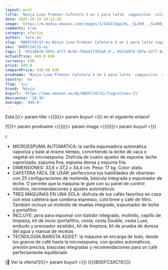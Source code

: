 ```yaml
---
layout: post
title: 'Ninja Luxe Premier Cafetera 3 en 1 para latte  cappuccino  cold brew y espresso con molinillo y espumador de leche integrados  fácil de usar y 4 preajustes automáticos de espuma  plata  ES601EU'
date: 2025-10-19 10:12:29
image: 'https://m.media-amazon.com/images/I/41bI1UppiHL._SL500_._SL400_.jpg'
comments: true
category: ofertas
author: 'tole.es'
slug: 'B0DFCSXC1S-es Ninja Luxe Premier Cafetera 3 en 1 para latte cappuccino...'
sku: 'B0DFCSXC1S-es'
tags: [ '9523d978-59fe-477f-8c56-f69a4f1f65a6_0','9523d978-59fe-477f-8c56-f69a4f1f65a6_6201','9523d978-59fe-477f-8c56-f69a4f1f65a6_701','9523d978-59fe-477f-8c56-f69a4f1f65a6_9101','Arborist Merchandising Root','Cafeteras combinadas espresso/goteo','Hogar y cocina','Máquinas cafeteras','New Arrivals Social: Home and Kitchen','Self Service','Special Features Stores','Top Brands Kitchen Appliances','Top Brands Kitchen Selection','Utensilios para café y té','cafetera','ninja','top brands_home_and_kitchen','🇪🇸', ]
actualPrice: 449.0 EUR
currency: EUR
price: 449.0
comparePrice: 549.99 EUR
prodname: 'Ninja Luxe Premier Cafetera 3 en 1 para latte  cappuccino  cold brew y espresso con molinillo y espumador de leche integrados  fácil de usar y 4 preajustes automáticos de espuma  plata  ES601EU'
country: 'es'
flag: '🇪🇸'
brand: 'Ninja'
buyurl: 'https://www.amazon.es/dp/B0DFCSXC1S/?tag=tolees-21'
descuento: '18.36'
average: '449.0'
---
```


Está [{{< param title >}}]({{< param buyurl >}}) en el siguiente enlace!

[![{{< param prodname >}}]({{< param image >}})]({{< param buyurl >}})

ℹ️:

- MICROESPUMA AUTOMÁTICA: la varilla espumadora automática vaporiza y bate al mismo tiempo, convirtiendo la leche de vaca o vegetal en microespuma. Disfruta de cuatro ajustes de espuma: leche vaporizada, espuma fina, espuma densa y espuma fría
- DIMENSIONES: 33,6 x 37,2 x 34,4 cm. Peso: 17 kg. Color: plata
- CAFETERA FÁCIL DE USAR: perfecciona tus habilidades de «barista» con 25 configuraciones de molienda, báscula integrada y espumador de leche. O permite que la máquina te guíe con su panel de control intuitivo, recomendaciones y ajustes automáticos
- TRES MÁQUINAS EN UNA SOLA: disfruta de tus cafés favoritos en casa con esta cafetera que combina espresso, cold brew y café de filtro. También incluye un molinillo de muelas integrado, espumador de leche y portafiltro
- INCLUYE: jarra para espumar con batidor integrado, molinillo, cepillo de limpieza, kit de inicio (portafiltro, cesta, cesta Double, cesta Luxe, embudo y prensador asistido), kit de limpieza, kit de prueba de dureza del agua y manual de recetas
- TECNOLOGÍA BARISTA ASSIST: la máquina se encarga de todo, desde los granos de café hasta la microespuma, con ajustes automáticos, presión precisa, básculas integradas y recomendaciones para un café perfectamente equilibrado

[🛒 Ver la oferta!!]({{< param buyurl >}})
{{<world>}}B0DFCSXC1S{{</world>}}
